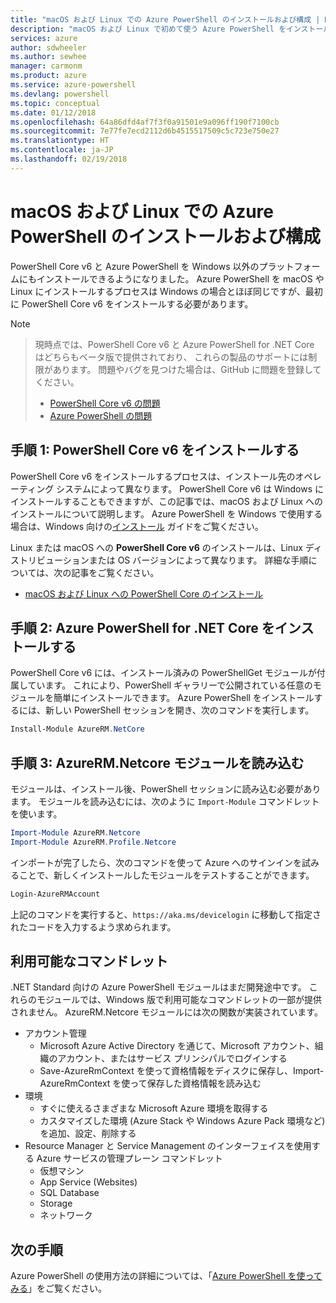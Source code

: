 ```yaml
---
title: "macOS および Linux での Azure PowerShell のインストールおよび構成 | Microsoft Docs"
description: "macOS および Linux で初めて使う Azure PowerShell をインストールして構成する方法について説明します。"
services: azure
author: sdwheeler
ms.author: sewhee
manager: carmonm
ms.product: azure
ms.service: azure-powershell
ms.devlang: powershell
ms.topic: conceptual
ms.date: 01/12/2018
ms.openlocfilehash: 64a86dfd4af7f3f0a91501e9a096ff190f7100cb
ms.sourcegitcommit: 7e77fe7ecd2112d6b4515517509c5c723e750e27
ms.translationtype: HT
ms.contentlocale: ja-JP
ms.lasthandoff: 02/19/2018
---
```

# <a name="install-and-configure-azure-powershell-on-macos-and-linux"></a>macOS および Linux での Azure PowerShell のインストールおよび構成

PowerShell Core v6 と Azure PowerShell を Windows 以外のプラットフォームにもインストールできるようになりました。
Azure PowerShell を macOS や Linux にインストールするプロセスは Windows の場合とほぼ同じですが、最初に PowerShell Core v6 をインストールする必要があります。

> [!NOTE]

> 現時点では、PowerShell Core v6 と Azure PowerShell for .NET Core はどちらもベータ版で提供されており、
> これらの製品のサポートには制限があります。 問題やバグを見つけた場合は、GitHub に問題を登録してください。
>
> * [PowerShell Core v6 の問題](https://github.com/PowerShell/PowerShell/issues)
> * [Azure PowerShell の問題](https://github.com/azure/azure-docs-powershell/issues)

## <a name="step-1-install-powershell-core-v6"></a>手順 1: PowerShell Core v6 をインストールする

PowerShell Core v6 をインストールするプロセスは、インストール先のオペレーティング システムによって異なります。
PowerShell Core v6 は Windows にインストールすることもできますが、この記事では、macOS および Linux へのインストールについて説明します。 Azure PowerShell を Windows で使用する場合は、Windows 向けの[インストール](./install-azurerm-ps.md) ガイドをご覧ください。

Linux または macOS への **PowerShell Core v6** のインストールは、Linux ディストリビューションまたは OS バージョンによって異なります。
詳細な手順については、次の記事をご覧ください。

- [macOS および Linux への PowerShell Core のインストール](/powershell/scripting/setup/installing-powershell-core-on-macos-and-linux)

## <a name="step-2-install-azure-powershell-for-net-core"></a>手順 2: Azure PowerShell for .NET Core をインストールする

PowerShell Core v6 には、インストール済みの PowerShellGet モジュールが付属しています。 これにより、PowerShell ギャラリーで公開されている任意のモジュールを簡単にインストールできます。 Azure PowerShell をインストールするには、新しい PowerShell セッションを開き、次のコマンドを実行します。

```powershell
Install-Module AzureRM.NetCore
```

## <a name="step-3-load-the-azurermnetcore-module"></a>手順 3: AzureRM.Netcore モジュールを読み込む

モジュールは、インストール後、PowerShell セッションに読み込む必要があります。 モジュールを読み込むには、次のように `Import-Module` コマンドレットを使います。

```powershell
Import-Module AzureRM.Netcore
Import-Module AzureRM.Profile.Netcore
```

インポートが完了したら、次のコマンドを使って Azure へのサインインを試みることで、新しくインストールしたモジュールをテストすることができます。

```powershell
Login-AzureRMAccount
```

上記のコマンドを実行すると、`https://aka.ms/devicelogin` に移動して指定されたコードを入力するよう求められます。

## <a name="available-cmdlets"></a>利用可能なコマンドレット

.NET Standard 向けの Azure PowerShell モジュールはまだ開発途中です。 これらのモジュールでは、Windows 版で利用可能なコマンドレットの一部が提供されません。 AzureRM.Netcore モジュールには次の関数が実装されています。

* アカウント管理
  - Microsoft Azure Active Directory を通じて、Microsoft アカウント、組織のアカウント、またはサービス プリンシパルでログインする
  - Save-AzureRmContext を使って資格情報をディスクに保存し、Import-AzureRmContext を使って保存した資格情報を読み込む
* 環境
  - すぐに使えるさまざまな Microsoft Azure 環境を取得する
  - カスタマイズした環境 (Azure Stack や Windows Azure Pack 環境など) を追加、設定、削除する
* Resource Manager と Service Management のインターフェイスを使用する Azure サービスの管理プレーン コマンドレット
  - 仮想マシン
  - App Service (Websites)
  - SQL Database
  - Storage
  - ネットワーク

## <a name="next-steps"></a>次の手順

Azure PowerShell の使用方法の詳細については、「[Azure PowerShell を使ってみる](get-started-azureps.md)」をご覧ください。

